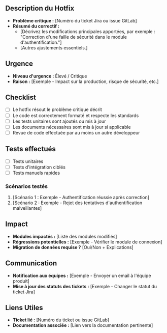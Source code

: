 ## Description du Hotfix

<!-- Décrivez brièvement le problème critique résolu par ce hotfix.
Expliquez pourquoi ce correctif est nécessaire immédiatement. -->

- **Problème critique :** [Numéro du ticket Jira ou issue GitLab]
- **Résumé du correctif :**
  - [Décrivez les modifications principales apportées, par exemple : "Correction d'une faille de sécurité dans le module d'authentification."]
  - [Autres ajustements essentiels.]

## Urgence

<!-- Indiquez le niveau d'urgence et les raisons de cette classification. -->

- **Niveau d'urgence :** Élevé / Critique
- **Raison :** [Exemple - Impact sur la production, risque de sécurité, etc.]

## Checklist

- [ ] Le hotfix résout le problème critique décrit
- [ ] Le code est correctement formaté et respecte les standards
- [ ] Les tests unitaires sont ajoutés ou mis à jour
- [ ] Les documents nécessaires sont mis à jour si applicable
- [ ] Revue de code effectuée par au moins un autre développeur

## Tests effectués

<!-- Décrivez les tests rapides réalisés pour valider le correctif en urgence. -->

- [ ] Tests unitaires
- [ ] Tests d'intégration ciblés
- [ ] Tests manuels rapides

### Scénarios testés
1. [Scénario 1 : Exemple - Authentification réussie après correction]
2. [Scénario 2 : Exemple - Rejet des tentatives d'authentification malveillantes]

## Impact

<!-- Décrivez les impacts potentiels sur le système ou les utilisateurs. -->

- **Modules impactés :** [Liste des modules modifiés]
- **Régressions potentielles :** [Exemple - Vérifier le module de connexion]
- **Migration de données requise ?** [Oui/Non + Explications]


## Communication

<!-- Indiquez les communications nécessaires après le déploiement du hotfix. -->

- **Notification aux équipes :** [Exemple - Envoyer un email à l'équipe produit]
- **Mise à jour des statuts des tickets :** [Exemple - Changer le statut du ticket Jira]

## Liens Utiles

- **Ticket lié :** [Numéro du ticket ou issue GitLab]
- **Documentation associée :** [Lien vers la documentation pertinente]